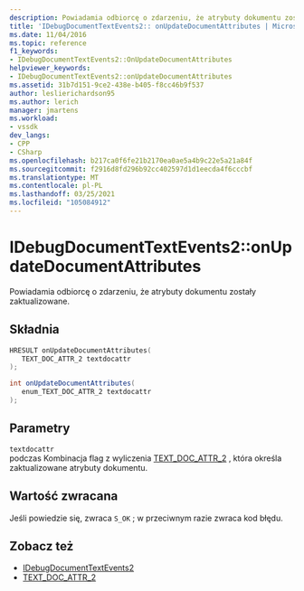 ```yaml
---
description: Powiadamia odbiorcę o zdarzeniu, że atrybuty dokumentu zostały zaktualizowane.
title: 'IDebugDocumentTextEvents2:: onUpdateDocumentAttributes | Microsoft Docs'
ms.date: 11/04/2016
ms.topic: reference
f1_keywords:
- IDebugDocumentTextEvents2::OnUpdateDocumentAttributes
helpviewer_keywords:
- IDebugDocumentTextEvents2::onUpdateDocumentAttributes
ms.assetid: 31b7d151-9ce2-438e-b405-f8cc46b9f537
author: leslierichardson95
ms.author: lerich
manager: jmartens
ms.workload:
- vssdk
dev_langs:
- CPP
- CSharp
ms.openlocfilehash: b217ca0f6fe21b2170ea0ae5a4b9c22e5a21a84f
ms.sourcegitcommit: f2916d8fd296b92cc402597d1d1eecda4f6cccbf
ms.translationtype: MT
ms.contentlocale: pl-PL
ms.lasthandoff: 03/25/2021
ms.locfileid: "105084912"
---
```

# <a name="idebugdocumenttextevents2onupdatedocumentattributes"></a>IDebugDocumentTextEvents2::onUpdateDocumentAttributes
Powiadamia odbiorcę o zdarzeniu, że atrybuty dokumentu zostały zaktualizowane.

## <a name="syntax"></a>Składnia

```cpp
HRESULT onUpdateDocumentAttributes( 
   TEXT_DOC_ATTR_2 textdocattr
);
```

```csharp
int onUpdateDocumentAttributes( 
   enum_TEXT_DOC_ATTR_2 textdocattr
);
```

## <a name="parameters"></a>Parametry
`textdocattr`\
podczas Kombinacja flag z wyliczenia [TEXT_DOC_ATTR_2](../../../extensibility/debugger/reference/text-doc-attr-2.md) , która określa zaktualizowane atrybuty dokumentu.

## <a name="return-value"></a>Wartość zwracana
 Jeśli powiedzie się, zwraca `S_OK` ; w przeciwnym razie zwraca kod błędu.

## <a name="see-also"></a>Zobacz też
- [IDebugDocumentTextEvents2](../../../extensibility/debugger/reference/idebugdocumenttextevents2.md)
- [TEXT_DOC_ATTR_2](../../../extensibility/debugger/reference/text-doc-attr-2.md)
